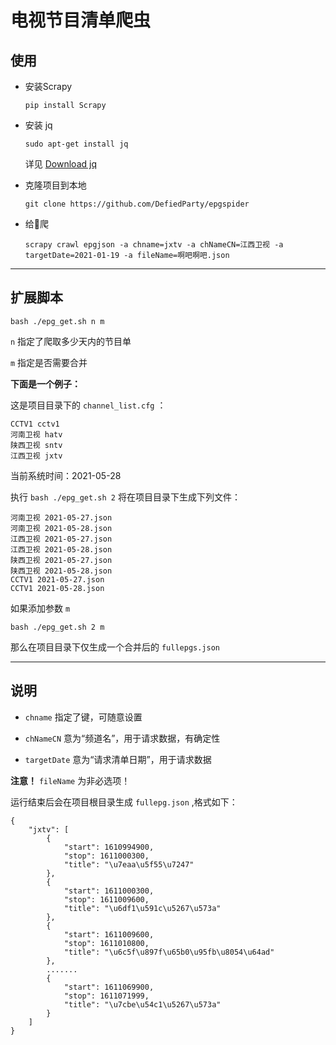 # 电视节目清单爬虫

## 使用
- 安装Scrapy

    `pip install Scrapy`

- 安装 jq
    
    `sudo apt-get install jq`

    详见 [Download jq](https://stedolan.github.io/jq/download/)

- 克隆项目到本地

    `git clone https://github.com/DefiedParty/epgspider`

- 给👴爬

    `scrapy crawl epgjson -a chname=jxtv -a chNameCN=江西卫视 -a targetDate=2021-01-19 -a fileName=啊吧啊吧.json`

---

## 扩展脚本

`bash ./epg_get.sh n m`

`n` 指定了爬取多少天内的节目单

`m` 指定是否需要合并

**下面是一个例子：**

这是项目目录下的 `channel_list.cfg` ：
    
    CCTV1 cctv1
    河南卫视 hatv
    陕西卫视 sntv
    江西卫视 jxtv

当前系统时间：2021-05-28

执行 `bash ./epg_get.sh 2` 将在项目目录下生成下列文件：

    河南卫视 2021-05-27.json
    河南卫视 2021-05-28.json
    江西卫视 2021-05-27.json
    江西卫视 2021-05-28.json
    陕西卫视 2021-05-27.json
    陕西卫视 2021-05-28.json
    CCTV1 2021-05-27.json
    CCTV1 2021-05-28.json

如果添加参数 `m`

`bash ./epg_get.sh 2 m`

那么在项目目录下仅生成一个合并后的 `fullepgs.json`

---

## 说明

- `chname` 指定了键，可随意设置

- `chNameCN` 意为“频道名”，用于请求数据，有确定性

- `targetDate` 意为“请求清单日期”，用于请求数据

**注意！**  `fileName` 为非必选项！

运行结束后会在项目根目录生成 `fullepg.json` ,格式如下：

    {
        "jxtv": [
            {
                "start": 1610994900,
                "stop": 1611000300,
                "title": "\u7eaa\u5f55\u7247"
            },
            {
                "start": 1611000300,
                "stop": 1611009600,
                "title": "\u6df1\u591c\u5267\u573a"
            },
            {
                "start": 1611009600,
                "stop": 1611010800,
                "title": "\u6c5f\u897f\u65b0\u95fb\u8054\u64ad"
            },
            .......
            {
                "start": 1611069900,
                "stop": 1611071999,
                "title": "\u7cbe\u54c1\u5267\u573a"
            }
        ]
    }
